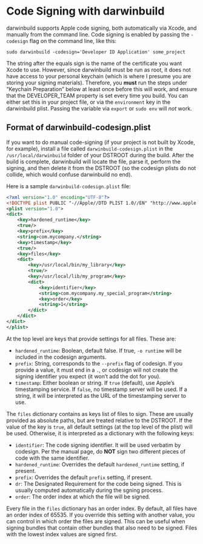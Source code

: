 # Code Signing with darwinbuild

darwinbuild supports Apple code signing, both automatically via Xcode,
and manually from the command line. Code signing is enabled by passing
the `-codesign` flag on the command line, like this:

```shell
sudo darwinbuild -codesign='Developer ID Application' some_project
```

The string after the equals sign is the name of the certificate you want
Xcode to use. However, since darwinbuild must be run as root, it does not
have access to your personal keychain (which is where I presume you are storing
your signing materials). Therefore, you **must** run the steps under “Keychain
Preparation” below at least once before this will work, and ensure that the
DEVELOPER_TEAM property is set every time you build. You can either set this in
your project file, or via the `environment` key in the darwinbuild plist.
Passing the variable via `export` or `sudo env` will *not* work.

## Format of darwinbuild-codesign.plist

If you want to do manual code-signing (if your project is not built by Xcode,
for example), install a file called `darwinbuild-codesign.plist` in the
`/usr/local/darwinbuild` folder of your DSTROOT during the build. After the
build is complete, darwinbuild will locate the file, parse it, perform
the signing, and then delete it from the DSTROOT (so the codesign plists
do not collide, which would confuse darwinbuild no end).

Here is a sample `darwinbuild-codesign.plist` file:

```xml
<?xml version="1.0" encoding="UTF-8"?>
<!DOCTYPE plist PUBLIC "-//Apple//DTD PLIST 1.0//EN" "http://www.apple.com/DTDs/PropertyList-1.0.dtd">
<plist version="1.0">
<dict>
    <key>hardened_runtime</key>
	<true/>
	<key>prefix</key>
	<string>com.mycompany.</string>
	<key>timestamp</key>
	<true/>
	<key>files</key>
	<dict>
		<key>/usr/local/bin/my_library</key>
		<true/>
		<key>/usr/local/lib/my_program</key>
		<dict>
			<key>identifier</key>
			<string>com.mycompany.my_special_program</string>
			<key>order</key>
			<string>1</string>
		</dict>
	</dict>
</dict>
</plist>
```

At the top level are keys that provide settings for all files. These are:

* `hardened_runtime`: Boolean, default false. If true, `-o runtime` will be included in the codesign arguments.
* `prefix`: String, corresponds to the `--prefix` flag of codesign. If you provide a value, it must end in a `.`, or codesign will not create the signing identifier you expect (it won’t add the dot for you).
* `timestamp`: Either boolean or string. If `true` (default), use Apple’s timestamping service. If `false`, no timestamp server will be used. If a string, it will be interpreted as the URL of the timestamping server to use.

The `files` dictionary contains as keys list of files to sign. These are usually
provided as absolute paths, but are treated relative to the DSTROOT. If the
value of the key is `true`, all default settings (at the top level of the plist)
will be used. Otherwise, it is interpreted as a dictionary with the following keys:

* `identifier`: The code signing identifier. It will be used verbatim by codesign. Per the manual page, do **NOT** sign two different pieces of code with the same identifier.
* `hardened_runtime`: Overrides the default `hardened_runtime` setting, if present.
* `prefix`: Overrides the default `prefix` setting, if present.
* `dr`: The Designated Requirement for the code being signed. This is usually computed automatically during the sgning process.
* `order`: The order index at which the file will be signed.

Every file in the `files` dictionary has an order index. By default, all files
have an order index of 65535. If you override this setting with another value,
you can control in which order the files are signed. This can be useful when
signing bundles that contain other bundles that also need to be signed.
Files with the lowest index values are signed first.
